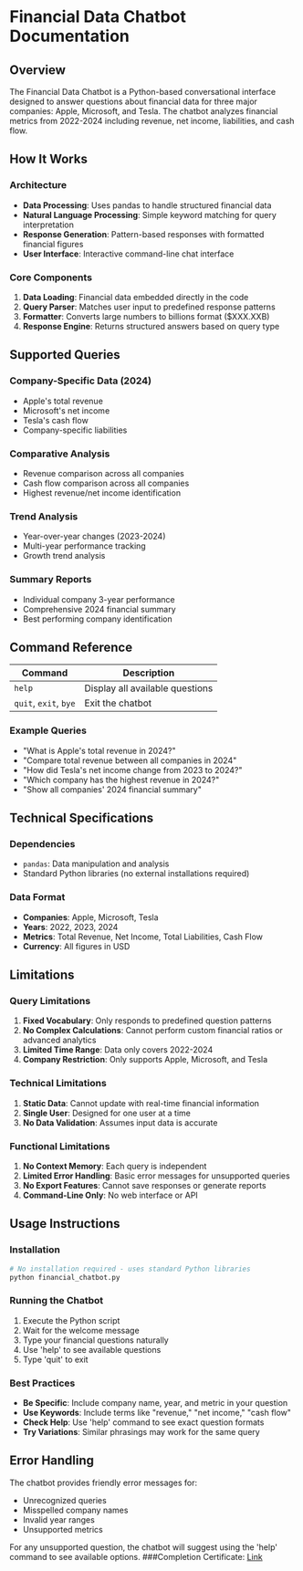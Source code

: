# Financial Data Chatbot Documentation

## Overview
The Financial Data Chatbot is a Python-based conversational interface designed to answer questions about financial data for three major companies: Apple, Microsoft, and Tesla. The chatbot analyzes financial metrics from 2022-2024 including revenue, net income, liabilities, and cash flow.

## How It Works

### Architecture
- **Data Processing**: Uses pandas to handle structured financial data
- **Natural Language Processing**: Simple keyword matching for query interpretation
- **Response Generation**: Pattern-based responses with formatted financial figures
- **User Interface**: Interactive command-line chat interface

### Core Components
1. **Data Loading**: Financial data embedded directly in the code
2. **Query Parser**: Matches user input to predefined response patterns
3. **Formatter**: Converts large numbers to billions format ($XXX.XXB)
4. **Response Engine**: Returns structured answers based on query type

## Supported Queries

### Company-Specific Data (2024)
- Apple's total revenue
- Microsoft's net income
- Tesla's cash flow
- Company-specific liabilities

### Comparative Analysis
- Revenue comparison across all companies
- Cash flow comparison across all companies
- Highest revenue/net income identification

### Trend Analysis
- Year-over-year changes (2023-2024)
- Multi-year performance tracking
- Growth trend analysis

### Summary Reports
- Individual company 3-year performance
- Comprehensive 2024 financial summary
- Best performing company identification

## Command Reference

| Command | Description |
|---------|-------------|
| `help` | Display all available questions |
| `quit`, `exit`, `bye` | Exit the chatbot |

### Example Queries
- "What is Apple's total revenue in 2024?"
- "Compare total revenue between all companies in 2024"
- "How did Tesla's net income change from 2023 to 2024?"
- "Which company has the highest revenue in 2024?"
- "Show all companies' 2024 financial summary"

## Technical Specifications

### Dependencies
- `pandas`: Data manipulation and analysis
- Standard Python libraries (no external installations required)

### Data Format
- **Companies**: Apple, Microsoft, Tesla
- **Years**: 2022, 2023, 2024
- **Metrics**: Total Revenue, Net Income, Total Liabilities, Cash Flow
- **Currency**: All figures in USD


## Limitations

### Query Limitations
1. **Fixed Vocabulary**: Only responds to predefined question patterns
2. **No Complex Calculations**: Cannot perform custom financial ratios or advanced analytics
3. **Limited Time Range**: Data only covers 2022-2024
4. **Company Restriction**: Only supports Apple, Microsoft, and Tesla

### Technical Limitations
1. **Static Data**: Cannot update with real-time financial information
2. **Single User**: Designed for one user at a time
3. **No Data Validation**: Assumes input data is accurate

### Functional Limitations
1. **No Context Memory**: Each query is independent
2. **Limited Error Handling**: Basic error messages for unsupported queries
3. **No Export Features**: Cannot save responses or generate reports
4. **Command-Line Only**: No web interface or API

## Usage Instructions

### Installation
```bash
# No installation required - uses standard Python libraries
python financial_chatbot.py
```

### Running the Chatbot
1. Execute the Python script
2. Wait for the welcome message
3. Type your financial questions naturally
4. Use 'help' to see available questions
5. Type 'quit' to exit

### Best Practices
- **Be Specific**: Include company name, year, and metric in your question
- **Use Keywords**: Include terms like "revenue," "net income," "cash flow"
- **Check Help**: Use 'help' command to see exact question formats
- **Try Variations**: Similar phrasings may work for the same query

## Error Handling
The chatbot provides friendly error messages for:
- Unrecognized queries
- Misspelled company names
- Invalid year ranges
- Unsupported metrics

For any unsupported question, the chatbot will suggest using the 'help' command to see available options.
###Completion Certificate:
[Link](https://forage-uploads-prod.s3.amazonaws.com/completion-certificates/SKZxezskWgmFjRvj9/gabev3vXhuACr48eb_SKZxezskWgmFjRvj9_W2Wx6ttJCfjcfB4cd_1748974291879_completion_certificate.pdf)